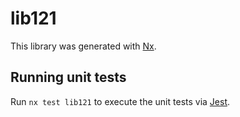 # lib121

This library was generated with [Nx](https://nx.dev).


## Running unit tests

Run `nx test lib121` to execute the unit tests via [Jest](https://jestjs.io).


